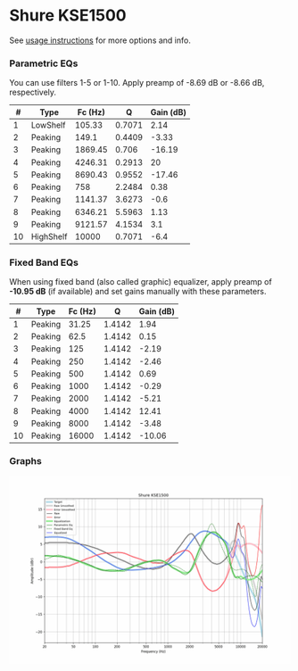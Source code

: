 # Shure KSE1500
See [usage instructions](https://github.com/jaakkopasanen/AutoEq#usage) for more options and info.

### Parametric EQs
You can use filters 1-5 or 1-10. Apply preamp of -8.69 dB or -8.66 dB, respectively.

|   # | Type      |   Fc (Hz) |      Q |   Gain (dB) |
|-----|-----------|-----------|--------|-------------|
|   1 | LowShelf  |    105.33 | 0.7071 |        2.14 |
|   2 | Peaking   |    149.1  | 0.4409 |       -3.33 |
|   3 | Peaking   |   1869.45 | 0.706  |      -16.19 |
|   4 | Peaking   |   4246.31 | 0.2913 |       20    |
|   5 | Peaking   |   8690.43 | 0.9552 |      -17.46 |
|   6 | Peaking   |    758    | 2.2484 |        0.38 |
|   7 | Peaking   |   1141.37 | 3.6273 |       -0.6  |
|   8 | Peaking   |   6346.21 | 5.5963 |        1.13 |
|   9 | Peaking   |   9121.57 | 4.1534 |        3.1  |
|  10 | HighShelf |  10000    | 0.7071 |       -6.4  |

### Fixed Band EQs
When using fixed band (also called graphic) equalizer, apply preamp of **-10.95 dB** (if available) and set gains manually with these parameters.

|   # | Type    |   Fc (Hz) |      Q |   Gain (dB) |
|-----|---------|-----------|--------|-------------|
|   1 | Peaking |     31.25 | 1.4142 |        1.94 |
|   2 | Peaking |     62.5  | 1.4142 |        0.15 |
|   3 | Peaking |    125    | 1.4142 |       -2.19 |
|   4 | Peaking |    250    | 1.4142 |       -2.46 |
|   5 | Peaking |    500    | 1.4142 |        0.69 |
|   6 | Peaking |   1000    | 1.4142 |       -0.29 |
|   7 | Peaking |   2000    | 1.4142 |       -5.21 |
|   8 | Peaking |   4000    | 1.4142 |       12.41 |
|   9 | Peaking |   8000    | 1.4142 |       -3.48 |
|  10 | Peaking |  16000    | 1.4142 |      -10.06 |

### Graphs
![](./Shure%20KSE1500.png)
